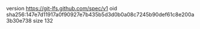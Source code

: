 version https://git-lfs.github.com/spec/v1
oid sha256:147e7d11917a0f90927e7b435b5d3d0b0a08c7245b90def61c8e200a3b30e738
size 132
